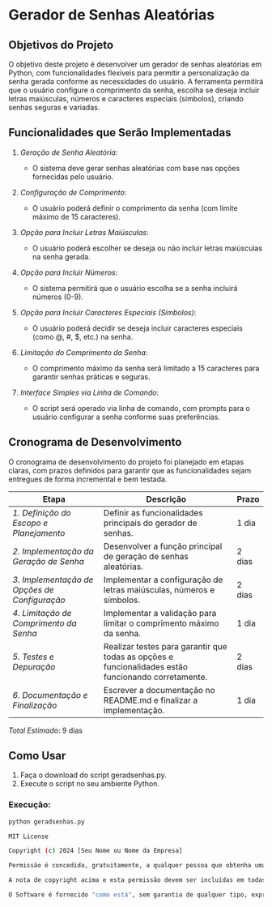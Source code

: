 # Gerador de Senhas Aleatórias

## Objetivos do Projeto

O objetivo deste projeto é desenvolver um gerador de senhas aleatórias em Python, com funcionalidades flexíveis para permitir a personalização da senha gerada conforme as necessidades do usuário. A ferramenta permitirá que o usuário configure o comprimento da senha, escolha se deseja incluir letras maiúsculas, números e caracteres especiais (símbolos), criando senhas seguras e variadas.

## Funcionalidades que Serão Implementadas

1. *Geração de Senha Aleatória*:
   - O sistema deve gerar senhas aleatórias com base nas opções fornecidas pelo usuário.

2. *Configuração de Comprimento*:
   - O usuário poderá definir o comprimento da senha (com limite máximo de 15 caracteres).

3. *Opção para Incluir Letras Maiúsculas*:
   - O usuário poderá escolher se deseja ou não incluir letras maiúsculas na senha gerada.

4. *Opção para Incluir Números*:
   - O sistema permitirá que o usuário escolha se a senha incluirá números (0-9).

5. *Opção para Incluir Caracteres Especiais (Símbolos)*:
   - O usuário poderá decidir se deseja incluir caracteres especiais (como @, #, $, etc.) na senha.

6. *Limitação do Comprimento da Senha*:
   - O comprimento máximo da senha será limitado a 15 caracteres para garantir senhas práticas e seguras.

7. *Interface Simples via Linha de Comando*:
   - O script será operado via linha de comando, com prompts para o usuário configurar a senha conforme suas preferências.

## Cronograma de Desenvolvimento

O cronograma de desenvolvimento do projeto foi planejado em etapas claras, com prazos definidos para garantir que as funcionalidades sejam entregues de forma incremental e bem testada.

| Etapa                             | Descrição                                                                 | Prazo       |
|-----------------------------------|---------------------------------------------------------------------------|-------------|
| *1. Definição do Escopo e Planejamento* | Definir as funcionalidades principais do gerador de senhas.             | 1 dia       |
| *2. Implementação da Geração de Senha* | Desenvolver a função principal de geração de senhas aleatórias.           | 2 dias      |
| *3. Implementação de Opções de Configuração* | Implementar a configuração de letras maiúsculas, números e símbolos.      | 2 dias      |
| *4. Limitação de Comprimento da Senha* | Implementar a validação para limitar o comprimento máximo da senha.       | 1 dia       |
| *5. Testes e Depuração*         | Realizar testes para garantir que todas as opções e funcionalidades estão funcionando corretamente. | 2 dias      |
| *6. Documentação e Finalização* | Escrever a documentação no README.md e finalizar a implementação.     | 1 dia       |

*Total Estimado*: 9 dias

## Como Usar

1. Faça o download do script geradsenhas.py.
2. Execute o script no seu ambiente Python.

### Execução:

```bash
python geradsenhas.py

MIT License

Copyright (c) 2024 [Seu Nome ou Nome da Empresa]

Permissão é concedida, gratuitamente, a qualquer pessoa que obtenha uma cópia deste software e arquivos de documentação associados (o "Software"), para lidar no Software sem restrição, incluindo sem limitação os direitos de usar, copiar, modificar, mesclar, publicar, distribuir, sublicenciar e/ou vender cópias do Software, e para permitir que as pessoas a quem o Software é fornecido o façam, desde que a seguinte condição seja atendida:

A nota de copyright acima e esta permissão devem ser incluídas em todas as cópias ou partes substanciais do Software.

O Software é fornecido "como está", sem garantia de qualquer tipo, expressa ou implícita, incluindo, mas não se limitando a, garantias de comercialização, adequação a um propósito específico e não violação. Em nenhum caso os autores ou detentores dos direitos autorais serão responsáveis por qualquer reclamação, dano ou outra responsabilidade, seja em uma ação de contrato, ato ilícito ou outro, decorrente de, fora de ou em conexão com o Software ou o uso ou outros negócios no Software.
